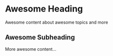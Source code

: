 # Awesome Heading

Awesome content about awesome topics and more

## Awesome Subheading

More awesome content...
